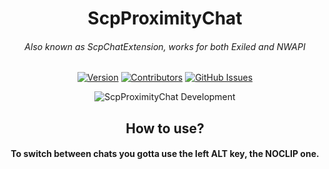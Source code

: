 <h1 align="center">ScpProximityChat</h1>
<h6 align="center">Also known as ScpChatExtension, works for both Exiled and NWAPI</h6>

<div align="center">

[![Version](https://img.shields.io/github/v/release/Jesus-QC/ScpProximityChat?sort=semver&style=flat-square&color=8DBBE9&label=Version)]()
[![Contributors](https://img.shields.io/github/contributors-anon/Jesus-QC/ScpProximityChat?color=90E59A&style=flat-square&label=Contributors)]()
[![GitHub Issues](https://img.shields.io/github/issues/Jesus-QC/ScpProximityChat.svg?style=flat-square&label=Issues&color=d77982)](https://github.com/Jesus-QC/CursedMod/issues)

</div>

<p align="center">
  <img alt="ScpProximityChat Development" src="https://repobeats.axiom.co/api/embed/09ed4c12a86b978e6e8c5b5e31f6450c210897ad.svg">
</p>

<div align="center">
<h2>How to use?</h1>
<h4>To switch between chats you gotta use the left ALT key, the NOCLIP one.</h4>
</div>

